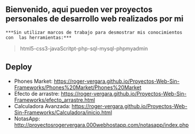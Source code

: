 ## Bienvenido, aqui pueden ver proyectos personales de desarrollo web realizados por mi 

   `***Sin utilizar marcos de trabajo para desmostrar mis conocimientos con 
  las herramientas:***` 

> html5-css3-javaScritpt-php-sql-mysql-phpmyadmin

## Deploy
- Phones Market: https://roger-vergara.github.io/Proyectos-Web-Sin-Frameworks/Phones%20Market/Phones%20Market
- Efecto de arrastre: https://roger-vergara.github.io/Proyectos-Web-Sin-Frameworks/efecto_arrastre.html
- Calculadora Avanzada: https://roger-vergara.github.io/Proyectos-Web-Sin-Frameworks/Calculadora/inicio.html
- NotasApp: http://proyectosrogervergara.000webhostapp.com/notasapp/index.php
